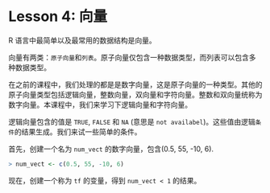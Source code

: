 # Lesson 4: 向量
R 语言中最简单以及最常用的数据结构是向量。

向量有两类：`原子向量`和`列表`。原子向量仅包含一种数据类型，而列表可以包含多种数据类型。

在之前的课程中，我们处理的都是是数字向量，这是原子向量的一种类型。其他的原子向量类型包括逻辑向量，整数向量，双向量和字符向量。整数和双向量统称为数字向量。本课程中，我们来学习下逻辑向量和字符向量。

逻辑向量包含的值是 `TRUE`, `FALSE` 和 `NA` (意思是 `not availabel`)。这些值由逻辑`条件`的结果生成。我们来试一些简单的条件。

首先，创建一个名为 `num_vect` 的数字向量，包含(0.5, 55, -10, 6).
~~~r
> num_vect <- c(0.5, 55, -10, 6)
~~~
现在，创建一个称为 `tf` 的变量，得到 `num_vect < 1` 的结果。
